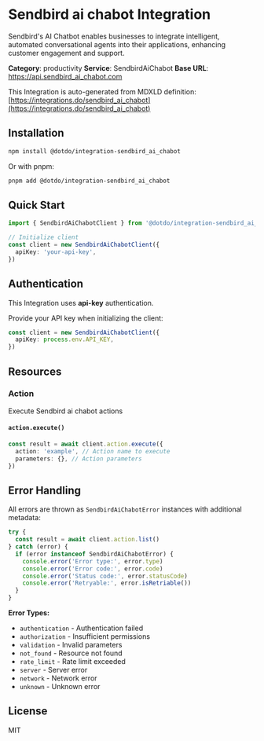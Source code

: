 # Sendbird ai chabot Integration

Sendbird's AI Chatbot enables businesses to integrate intelligent, automated conversational agents into their applications, enhancing customer engagement and support.

**Category**: productivity
**Service**: SendbirdAiChabot
**Base URL**: https://api.sendbird_ai_chabot.com

This Integration is auto-generated from MDXLD definition: [https://integrations.do/sendbird_ai_chabot](https://integrations.do/sendbird_ai_chabot)

## Installation

```bash
npm install @dotdo/integration-sendbird_ai_chabot
```

Or with pnpm:

```bash
pnpm add @dotdo/integration-sendbird_ai_chabot
```

## Quick Start

```typescript
import { SendbirdAiChabotClient } from '@dotdo/integration-sendbird_ai_chabot'

// Initialize client
const client = new SendbirdAiChabotClient({
  apiKey: 'your-api-key',
})
```

## Authentication

This Integration uses **api-key** authentication.

Provide your API key when initializing the client:

```typescript
const client = new SendbirdAiChabotClient({
  apiKey: process.env.API_KEY,
})
```

## Resources

### Action

Execute Sendbird ai chabot actions

#### `action.execute()`

```typescript
const result = await client.action.execute({
  action: 'example', // Action name to execute
  parameters: {}, // Action parameters
})
```

## Error Handling

All errors are thrown as `SendbirdAiChabotError` instances with additional metadata:

```typescript
try {
  const result = await client.action.list()
} catch (error) {
  if (error instanceof SendbirdAiChabotError) {
    console.error('Error type:', error.type)
    console.error('Error code:', error.code)
    console.error('Status code:', error.statusCode)
    console.error('Retryable:', error.isRetriable())
  }
}
```

**Error Types:**

- `authentication` - Authentication failed
- `authorization` - Insufficient permissions
- `validation` - Invalid parameters
- `not_found` - Resource not found
- `rate_limit` - Rate limit exceeded
- `server` - Server error
- `network` - Network error
- `unknown` - Unknown error

## License

MIT
